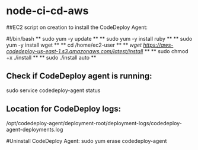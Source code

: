 # node-ci-cd-aws

##EC2 script on creation to install the CodeDeploy Agent:

#!/bin/bash
** sudo yum -y update **
** sudo yum -y install ruby **
** sudo yum -y install wget **
** cd /home/ec2-user **
** _wget https://aws-codedeploy-us-east-1.s3.amazonaws.com/latest/install_ **
** sudo chmod +x ./install **
** sudo ./install auto **

## Check if CodeDeploy agent is running:
sudo service codedeploy-agent status

## Location for CodeDeploy logs:
/opt/codedeploy-agent/deployment-root/deployment-logs/codedeploy-agent-deployments.log

#Uninstall CodeDeploy Agent:
sudo yum erase codedeploy-agent
